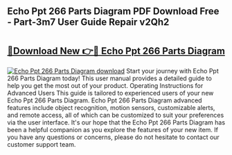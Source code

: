 ## Echo Ppt 266 Parts Diagram PDF Download Free - Part-3m7 User Guide Repair v2Qh2

# <h2><a href="http://dfrvad.blite.top/?on=Echo+Ppt+266+Parts+Diagram">🔗Download New 👉🔴 Echo Ppt 266 Parts Diagram</a></h2>

[![Echo Ppt 266 Parts Diagram download](https://i.imgur.com/lujVjoI.png)](http://dfrvad.blite.top/?on=Echo+Ppt+266+Parts+Diagram)
Start your journey with Echo Ppt 266 Parts Diagram today! This user manual provides a detailed guide to help you get the most out of your product. Operating Instructions for Advanced Users This guide is tailored to experienced users of your new Echo Ppt 266 Parts Diagram. Echo Ppt 266 Parts Diagram advanced features include object recognition, motion sensors, customizable alerts, and remote access, all of which can be customized to suit your preferences via the user interface. It's our hope that the Echo Ppt 266 Parts Diagram has been a helpful companion as you explore the features of your new item. If you have any questions or concerns, please do not hesitate to contact our customer support team.
